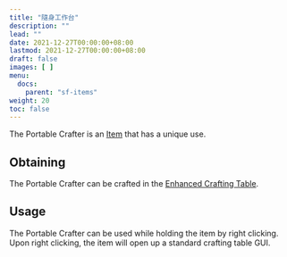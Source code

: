 ```yaml
---
title: "隨身工作台"
description: ""
lead: ""
date: 2021-12-27T00:00:00+08:00
lastmod: 2021-12-27T00:00:00+08:00
draft: false
images: [ ]
menu:
  docs:
    parent: "sf-items"
weight: 20
toc: false
---
```


The Portable Crafter is an [Item](/docs/slimefun/items) that has a unique use.

## Obtaining

The Portable Crafter can be crafted in the [Enhanced Crafting Table](/docs/slimefun/enhanced-crafting-table).

## Usage

The Portable Crafter can be used while holding the item by right clicking. Upon right clicking, the item will open up a standard crafting table GUI.
